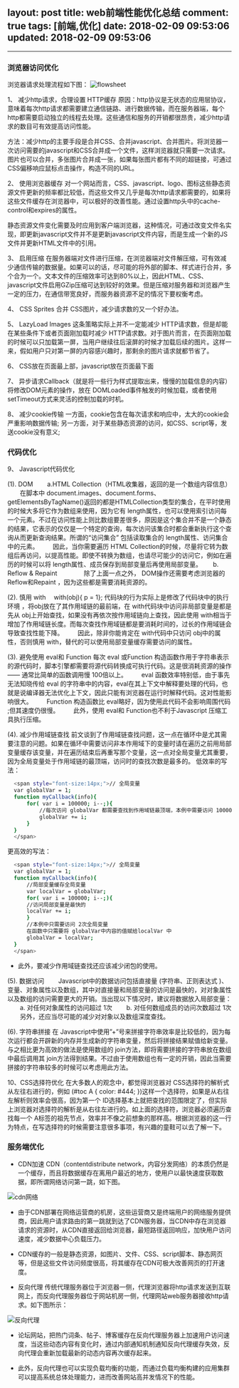 layout: post
title: web前端性能优化总结
comment: true
tags: [前端,优化]
date: 2018-02-09 09:53:06
updated: 2018-02-09 09:53:06
---

------
<!-- more -->
### 浏览器访问优化
浏览器请求处理流程如下图：
![flowsheet](http://wangyuanqi.info/robot/1518227949877.png)

1、 减少http请求，合理设置 HTTP缓存
原因：http协议是无状态的应用层协议，意味着每次http请求都需要建立通信链路、进行数据传输，而在服务器端，每个http都需要启动独立的线程去处理。这些通信和服务的开销都很昂贵，减少http请求的数目可有效提高访问性能。

方法：减少http的主要手段是合并CSS、合并javascript、合并图片。将浏览器一次访问需要的javascript和CSS合并成一个文件，这样浏览器就只需要一次请求。图片也可以合并，多张图片合并成一张，如果每张图片都有不同的超链接，可通过CSS偏移响应鼠标点击操作，构造不同的URL。

2、 使用浏览器缓存
对一个网站而言，CSS、javascript、logo、图标这些静态资源文件更新的频率都比较低，而这些文件又几乎是每次http请求都需要的，如果将这些文件缓存在浏览器中，可以极好的改善性能。通过设置http头中的cache-control和expires的属性。

静态资源文件变化需要及时应用到客户端浏览器，这种情况，可通过改变文件名实现，即更新javascript文件并不是更新javascript文件内容，而是生成一个新的JS文件并更新HTML文件中的引用。

3、 启用压缩
在服务器端对文件进行压缩，在浏览器端对文件解压缩，可有效减少通信传输的数据量。如果可以的话，尽可能的将外部的脚本、样式进行合并，多个合为一个。文本文件的压缩效率可达到80%以上，因此HTML、CSS、javascript文件启用GZip压缩可达到较好的效果。但是压缩对服务器和浏览器产生一定的压力，在通信带宽良好，而服务器资源不足的情况下要权衡考虑。

4、 CSS Sprites
合并 CSS图片，减少请求数的又一个好办法。

5、 LazyLoad Images
这条策略实际上并不一定能减少 HTTP请求数，但是却能在某些条件下或者页面刚加载时减少 HTTP请求数。对于图片而言，在页面刚加载的时候可以只加载第一屏，当用户继续往后滚屏的时候才加载后续的图片。这样一来，假如用户只对第一屏的内容感兴趣时，那剩余的图片请求就都节省了。

6、 CSS放在页面最上部，javascript放在页面最下面

7、 异步请求Callback（就是将一些行为样式提取出来，慢慢的加载信息的内容）
将修改DOM元素的操作，放在 DOMLoaded事件触发的时候加载，或者使用 setTimeout方式来灵活的控制加载的时机。

8、 减少cookie传输
一方面，cookie包含在每次请求和响应中，太大的cookie会严重影响数据传输;
另一方面，对于某些静态资源的访问，如CSS、script等，发送cookie没有意义;

### 代码优化
9、 Javascript代码优化

(1). DOM　　
a.HTML Collection（HTML收集器，返回的是一个数组内容信息） 
　　在脚本中 document.images、document.forms、getElementsByTagName()返回的都是HTMLCollection类型的集合，在平时使用的时候大多将它作为数组来使用，因为它有 length属性，也可以使用索引访问每一个元素。不过在访问性能上则比数组要差很多，原因是这个集合并不是一个静态的结果，它表示的仅仅是一个特定的查询，每次访问该集合时都会重新执行这个查询从而更新查询结果。所谓的“访问集合” 包括读取集合的 length属性、访问集合中的元素。 
　　因此，当你需要遍历 HTML Collection的时候，尽量将它转为数组后再访问，以提高性能。即使不转换为数组，也请尽可能少的访问它，例如在遍历的时候可以将 length属性、成员保存到局部变量后再使用局部变量。　　 
b. Reflow & Repaint　　 
　　除了上面一点之外， DOM操作还需要考虑浏览器的Reflow和Repaint ，因为这些都是需要消耗资源的。

(2). 慎用 with　
with(obj){ p = 1}; 代码块的行为实际上是修改了代码块中的执行环境 ，将obj放在了其作用域链的最前端，在 with代码块中访问非局部变量是都是先从 obj上开始查找，如果没有再依次按作用域链向上查找，因此使用 with相当于增加了作用域链长度。而每次查找作用域链都是要消耗时间的，过长的作用域链会导致查找性能下降。 
　　因此，除非你能肯定在 with代码中只访问 obj中的属性，否则慎用 with，替代的可以使用局部变量缓存需要访问的属性。

(3). 避免使用 eval和 Function
每次 eval 或Function 构造函数作用于字符串表示的源代码时，脚本引擎都需要将源代码转换成可执行代码。这是很消耗资源的操作 —— 通常比简单的函数调用慢 100倍以上。 
　　eval 函数效率特别低，由于事先无法知晓传给 eval 的字符串中的内容，eval在其上下文中解释要处理的代码，也就是说编译器无法优化上下文，因此只能有浏览器在运行时解释代码。这对性能影响很大。 
　　Function 构造函数比 eval略好，因为使用此代码不会影响周围代码 ;但其速度仍很慢。 
　　此外，使用 eval和 Function也不利于Javascript 压缩工具执行压缩。

(4). 减少作用域链查找
前文谈到了作用域链查找问题，这一点在循环中是尤其需要注意的问题。如果在循环中需要访问非本作用域下的变量时请在遍历之前用局部变量缓存该变量，并在遍历结束后再重写那个变量，这一点对全局变量尤其重要，因为全局变量处于作用域链的最顶端，访问时的查找次数是最多的。 
低效率的写法：
```bash
  <span style="font-size:14px;">// 全局变量   
  var globalVar = 1;   
  function myCallback(info){   
      for( var i = 100000; i--;){   
          //每次访问 globalVar 都需要查找到作用域链最顶端，本例中需要访问 100000 次   
          globalVar += i;   
      }  
  }   
  </span>
```
更高效的写法：
```bash
  <span style="font-size:14px;">// 全局变量   
  var globalVar = 1;   
  function myCallback(info){   
      //局部变量缓存全局变量   
      var localVar = globalVar;   
      for( var i = 100000; i--;){   
      //访问局部变量是最快的   
      localVar += i;   
      }   
      //本例中只需要访问 2次全局变量  
      在函数中只需要将 globalVar中内容的值赋给localVar 中  
      globalVar = localVar;   
  }  
  </span>
```
- 此外，要减少作用域链查找还应该减少闭包的使用。

(5). 数据访问
　　Javascript中的数据访问包括直接量 (字符串、正则表达式 )、变量、对象属性以及数组，其中对直接量和局部变量的访问是最快的，对对象属性以及数组的访问需要更大的开销。当出现以下情况时，建议将数据放入局部变量： 
　　a. 对任何对象属性的访问超过 1次 
　　b. 对任何数组成员的访问次数超过 1次 
　　另外，还应当尽可能的减少对对象以及数组深度查找。

(6). 字符串拼接
在 Javascript中使用”+”号来拼接字符串效率是比较低的，因为每次运行都会开辟新的内存并生成新的字符串变量，然后将拼接结果赋值给新变量。与之相比更为高效的做法是使用数组的 join方法，即将需要拼接的字符串放在数组中最后调用其 join方法得到结果。不过由于使用数组也有一定的开销，因此当需要拼接的字符串较多的时候可以考虑用此方法。

10、CSS选择符优化
在大多数人的观念中，都觉得浏览器对 CSS选择符的解析式从左往右进行的，例如 
(#toc A { color: #444; })这样一个选择符，如果是从右往左解析则效率会很高，因为第一个 ID选择基本上就把查找的范围限定了，但实际上浏览器对选择符的解析是从右往左进行的。如上面的选择符，浏览器必须遍历查找每一个 A标签的祖先节点，效率并不像之前想象的那样高。根据浏览器的这一行为特点，在写选择符的时候需要注意很多事项，有兴趣的童鞋可以去了解一下。

### 服务端优化
- CDN加速
CDN（contentdistribute network，内容分发网络）的本质仍然是一个缓存，而且将数据缓存在离用户最近的地方，使用户以最快速度获取数据，即所谓网络访问第一跳，如下图。

![cdn网络](http://wangyuanqi.info/robot/1518228337634.png)

- 由于CDN部署在网络运营商的机房，这些运营商又是终端用户的网络服务提供商，因此用户请求路由的第一跳就到达了CDN服务器，当CDN中存在浏览器请求的资源时，从CDN直接返回给浏览器，最短路径返回响应，加快用户访问速度，减少数据中心负载压力。 
- CDN缓存的一般是静态资源，如图片、文件、CSS、script脚本、静态网页等，但是这些文件访问频度很高，将其缓存在CDN可极大改善网页的打开速度。

- 反向代理
传统代理服务器位于浏览器一侧，代理浏览器将http请求发送到互联网上，而反向代理服务器位于网站机房一侧，代理网站web服务器接收http请求。如下图所示：

![反向代理](http://wangyuanqi.info/robot/1518228476022.png)

- 论坛网站，把热门词条、帖子、博客缓存在反向代理服务器上加速用户访问速度，当这些动态内容有变化时，通过内部通知机制通知反向代理缓存失效，反向代理会重新加载最新的动态内容再次缓存起来。

- 此外，反向代理也可以实现负载均衡的功能，而通过负载均衡构建的应用集群可以提高系统总体处理能力，进而改善网站高并发情况下的性能。





